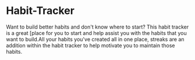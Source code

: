 # Habit-Tracker
Want to build better habits and don't know where to start? This habit tracker is a great [place for you to start and help assist you with the habits that you want to build.All your habits you've created all in one place, streaks are an addition within the habit tracker to help motivate you to maintain those habits. 
